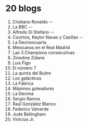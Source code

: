 # 20 blogs

1. Cristiano Ronaldo --
1. La BBC --
1. Alfredo Di Stefano --
1. Courtois, Keylor Navas y Casillas --
1. La Decimocuarta
1. Mexicanos en el Real Madrid
1. Las 3 Champions consecutivas
1. Zinedine Zidane
1. Luis Figo
1. El número 7
1. La quinta del Buitre
1. Los galácticos
1. La Fábrica
1. Máximos goleadores
1. La Decima
1. Sergio Ramos
1. Raúl González Blanco
1. Federico Valverde
1. Jude Bellingham
1. Vinicius Jr.